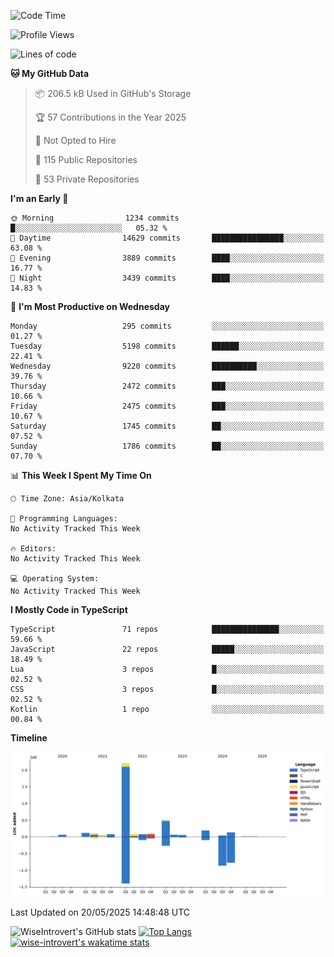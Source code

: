 <!--START_SECTION:waka-->
![Code Time](http://img.shields.io/badge/Code%20Time-2%2C333%20hrs%2035%20mins-blue)

![Profile Views](http://img.shields.io/badge/Profile%20Views-0-blue)

![Lines of code](https://img.shields.io/badge/From%20Hello%20World%20I%27ve%20Written-3.8%20million%20lines%20of%20code-blue)

**🐱 My GitHub Data** 

> 📦 206.5 kB Used in GitHub's Storage 
 > 
> 🏆 57 Contributions in the Year 2025
 > 
> 🚫 Not Opted to Hire
 > 
> 📜 115 Public Repositories 
 > 
> 🔑 53 Private Repositories 
 > 
**I'm an Early 🐤** 

```text
🌞 Morning                1234 commits        █░░░░░░░░░░░░░░░░░░░░░░░░   05.32 % 
🌆 Daytime                14629 commits       ████████████████░░░░░░░░░   63.08 % 
🌃 Evening                3889 commits        ████░░░░░░░░░░░░░░░░░░░░░   16.77 % 
🌙 Night                  3439 commits        ████░░░░░░░░░░░░░░░░░░░░░   14.83 % 
```
📅 **I'm Most Productive on Wednesday** 

```text
Monday                   295 commits         ░░░░░░░░░░░░░░░░░░░░░░░░░   01.27 % 
Tuesday                  5198 commits        ██████░░░░░░░░░░░░░░░░░░░   22.41 % 
Wednesday                9220 commits        ██████████░░░░░░░░░░░░░░░   39.76 % 
Thursday                 2472 commits        ███░░░░░░░░░░░░░░░░░░░░░░   10.66 % 
Friday                   2475 commits        ███░░░░░░░░░░░░░░░░░░░░░░   10.67 % 
Saturday                 1745 commits        ██░░░░░░░░░░░░░░░░░░░░░░░   07.52 % 
Sunday                   1786 commits        ██░░░░░░░░░░░░░░░░░░░░░░░   07.70 % 
```


📊 **This Week I Spent My Time On** 

```text
🕑︎ Time Zone: Asia/Kolkata

💬 Programming Languages: 
No Activity Tracked This Week

🔥 Editors: 
No Activity Tracked This Week

💻 Operating System: 
No Activity Tracked This Week
```

**I Mostly Code in TypeScript** 

```text
TypeScript               71 repos            ███████████████░░░░░░░░░░   59.66 % 
JavaScript               22 repos            █████░░░░░░░░░░░░░░░░░░░░   18.49 % 
Lua                      3 repos             █░░░░░░░░░░░░░░░░░░░░░░░░   02.52 % 
CSS                      3 repos             █░░░░░░░░░░░░░░░░░░░░░░░░   02.52 % 
Kotlin                   1 repo              ░░░░░░░░░░░░░░░░░░░░░░░░░   00.84 % 
```



**Timeline**

![Lines of Code chart](https://raw.githubusercontent.com/wise-introvert/wise-introvert/master/assets/bar_graph.png)


 Last Updated on 20/05/2025 14:48:48 UTC
<!--END_SECTION:waka-->

![WiseIntrovert's GitHub stats](https://github-readme-stats.vercel.app/api?username=wise-introvert&count_private=true&show_icons=true)
[![Top Langs](https://github-readme-stats.vercel.app/api/top-langs/?username=wise-introvert&langs_count=10)](https://github.com/anuraghazra/github-readme-stats)
[![wise-introvert's wakatime stats](https://github-readme-stats.vercel.app/api/wakatime?username=wiseintrovert)](https://github.com/anuraghazra/github-readme-stats)
